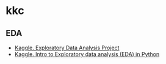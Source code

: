 # kkc

## EDA
-  [Kaggle. Exploratory Data Analysis Project](https://www.kaggle.com/code/lalina/exploratory-data-analysis-project)
-  [Kaggle. Intro to Exploratory data analysis (EDA) in Python](https://www.kaggle.com/code/imoore/intro-to-exploratory-data-analysis-eda-in-python)











